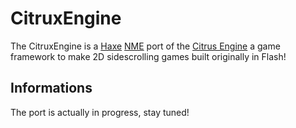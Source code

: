 CitruxEngine
============

The CitruxEngine is a [Haxe](http://haxe.org/) [NME](http://www.haxenme.org/) port of the [Citrus Engine](http://citrusengine.com/) a game framework to make 2D sidescrolling games built originally in Flash!

Informations
------------
The port is actually in progress, stay tuned!